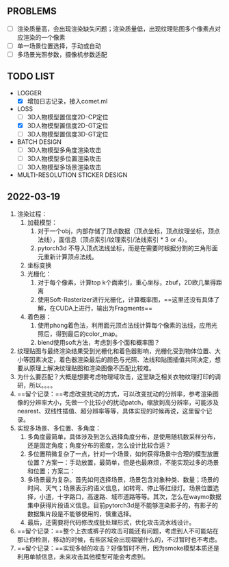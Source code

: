 ## PROBLEMS
- [ ] 渲染质量高，会出现渲染缺失问题；渲染质量低，出现纹理贴图多个像素点对应渲染的一个像素
- [ ] 单一场景位置选择，手动或自动
- [ ] 多场景光照参数，摄像机参数适配

## TODO LIST
- LOGGER
  - [x] 增加日志记录，接入comet.ml
- LOSS
  - [ ] 3D人物模型置信度2D-CP定位
  - [x] 3D人物模型置信度2D-GT定位
  - [ ] 3D人物模型置信度3D-GT定位
- BATCH DESIGN
  - [ ] 3D人物模型多角度渲染攻击
  - [ ] 3D人物模型多位置渲染攻击
  - [ ] 3D人物模型多场景渲染攻击
- MULTI-RESOLUTION STICKER DESIGN

## 2022-03-19
1. 渲染过程：
   1. 加载模型：
      1. 对于一个obj，内部存储了顶点数据（顶点坐标，顶点纹理坐标，顶点法线），面信息（顶点索引/纹理索引/法线索引 * 3 or 4）。
      2. pytorch3d 不导入顶点法线坐标，而是在需要时根据分割的三角形面元重新计算顶点法线。
   2. 坐标变换
   3. 光栅化：
      1. 对于每个像素，计算top k个面索引，重心坐标，zbuf，2D欧几里得距离
      2. 使用Soft-Rasterizer进行光栅化，计算概率图，==这里还没有具体了解，在CUDA上进行，输出为Fragments==
   4. 着色器：
      1. 使用phong着色法，利用面元顶点法线计算每个像素的法线，应用光照后，得到最后的color_map。
      2. blend使用soft方法，考虑到多个面和概率图？
2. 纹理贴图与最终渲染结果受到光栅化和着色器影响，光栅化受到物体位置、大小等因素决定，着色器渲染最后的颜色与光照、法线和贴图插值共同决定，想要从原理上解决纹理贴图和渲染图像不匹配比较难。
3. 为什么要匹配？大概是想要考虑物理域攻击，这里缺乏相关衣物纹理打印的调研，所以。。。。
4. ==留个记录：==考虑改变扰动的方式，可以改变扰动的分辨率，参考渲染图像的分辨率大小，先做一个比较小的扰动patch，缩放到高分辨率，可能涉及nearest、双线性插值、超分辨率等等，具体实现的时候再说，这里留个记录。
5. 实现多场景、多位置、多角度：
   1. 多角度最简单，具体涉及到怎么选择角度分布，是使用随机数采样分布，还是固定角度；角度分布的密度，怎么设计比较合适？
   2. 多位置稍微复杂了一点，针对一个场景，如何获得场景中合理的模型放置位置？方案一：手动放置，最简单，但是也最麻烦，不能实现过多的场景和位置；方案二：
   3. 多场景最为复杂。首先如何选择场景，场景包含对象种类、数量；场景的时间、天气；场景表示的语义信息，如转弯、停止等红绿灯。场景位置选择，小道，十字路口，高速路、城市道路等等。其次，怎么在waymo数据集中获得片段语义信息。目前pytorch3d是不能够渲染影子的，有影子的数据集片段是不能够使用的，慎重选择。
   4. 最后，还需要将代码修改成批处理形式，优化攻击流水线设计。
6. ==留个记录：==整个上衣或裤子的攻击可能还有问题，考虑到人不可能站在那让你检测，移动的时候，有些区域会出现褶皱什么的，不过暂时也不考虑。
7. ==留个记录：==实现多帧的攻击？好像暂时不用，因为smoke模型本质还是利用单帧信息，未来攻击其他模型可能会考虑到。